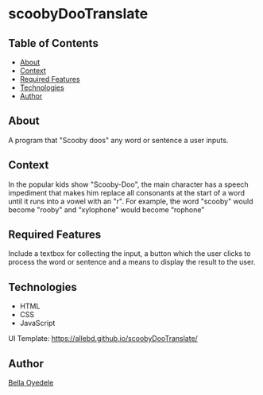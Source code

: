 # scoobyDooTranslate

## Table of Contents

* [About](#about)
* [Context](#context)
* [Required Features](#required)
* [Technologies](#technologies)
* [Author](#author)

## About

A program that "Scooby doos" any word or sentence a user inputs.

## Context

In the popular kids show "Scooby-Doo", the main character has a speech
impediment that makes him replace all consonants at the start of a word until it
runs into a vowel with an "r". For example, the word "scooby" would become
"rooby" and “xylophone” would become “rophone”

## Required Features

Include a textbox for collecting the input, a button which the user clicks to process
the word or sentence and a means to display the result to the user.

## Technologies

* HTML
* CSS
* JavaScript

UI Template: <https://allebd.github.io/scoobyDooTranslate/>

## Author

[Bella Oyedele](https://github.com/allebd)